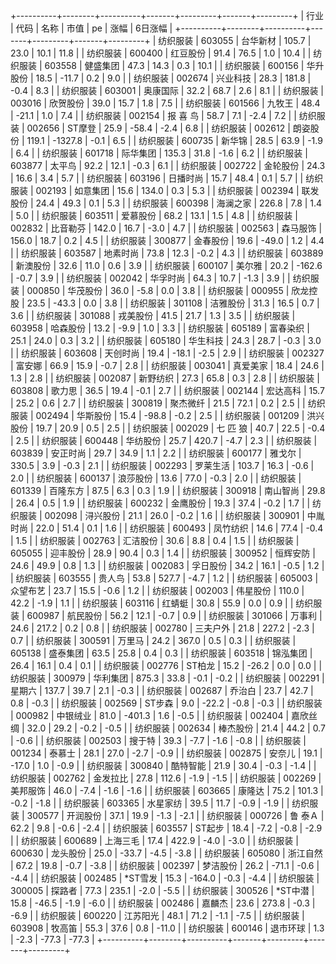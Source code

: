 +----------+--------+----------+-------+---------+-------+---------+
|   行业   |  代码  |   名称   | 市值  |   pe    | 涨幅  | 6日涨幅 |
+----------+--------+----------+-------+---------+-------+---------+
| 纺织服装 | 603055 | 台华新材 | 105.7 |  23.0   | 10.1  |  11.8   |
| 纺织服装 | 600400 | 红豆股份 | 91.4  |  76.5   |  1.0  |  10.4   |
| 纺织服装 | 603558 | 健盛集团 | 47.3  |  14.3   |  0.3  |  10.1   |
| 纺织服装 | 600156 | 华升股份 | 18.5  |  -11.7  |  0.2  |   9.0   |
| 纺织服装 | 002674 | 兴业科技 | 28.3  |  181.8  | -0.4  |   8.3   |
| 纺织服装 | 603001 | 奥康国际 | 32.2  |  68.7   |  2.6  |   8.1   |
| 纺织服装 | 003016 | 欣贺股份 | 39.0  |  15.7   |  1.8  |   7.5   |
| 纺织服装 | 601566 |  九牧王  | 48.4  |  -21.1  |  1.0  |   7.4   |
| 纺织服装 | 002154 | 报 喜 鸟 | 58.7  |   7.1   | -2.4  |   7.2   |
| 纺织服装 | 002656 |  ST摩登  | 25.9  |  -58.4  | -2.4  |   6.8   |
| 纺织服装 | 002612 | 朗姿股份 | 119.1 | -1327.8 | -0.1  |   6.5   |
| 纺织服装 | 600735 |  新华锦  | 28.5  |  63.9   | -1.9  |   6.4   |
| 纺织服装 | 601718 | 际华集团 | 135.3 |  31.8   | -1.6  |   6.2   |
| 纺织服装 | 603877 |  太平鸟  | 92.2  |  12.1   | -0.3  |   6.1   |
| 纺织服装 | 002722 | 金轮股份 | 24.3  |  16.6   |  3.4  |   5.7   |
| 纺织服装 | 603196 | 日播时尚 | 15.7  |  48.4   |  0.1  |   5.7   |
| 纺织服装 | 002193 | 如意集团 | 15.6  |  134.0  |  0.3  |   5.3   |
| 纺织服装 | 002394 | 联发股份 | 24.4  |  49.3   |  0.1  |   5.3   |
| 纺织服装 | 600398 | 海澜之家 | 226.8 |   7.8   |  1.4  |   5.0   |
| 纺织服装 | 603511 | 爱慕股份 | 68.2  |  13.1   |  1.5  |   4.8   |
| 纺织服装 | 002832 | 比音勒芬 | 142.0 |  16.7   | -3.0  |   4.7   |
| 纺织服装 | 002563 | 森马服饰 | 156.0 |  18.7   |  0.2  |   4.5   |
| 纺织服装 | 300877 | 金春股份 | 19.6  |  -49.0  |  1.2  |   4.4   |
| 纺织服装 | 603587 | 地素时尚 | 73.8  |  12.3   | -0.2  |   4.3   |
| 纺织服装 | 603889 | 新澳股份 | 32.6  |  11.0   |  0.6  |   3.9   |
| 纺织服装 | 600107 |  美尔雅  | 20.2  | -162.6  | -0.7  |   3.9   |
| 纺织服装 | 002042 | 华孚时尚 | 64.3  |  10.7   | -1.3  |   3.9   |
| 纺织服装 | 000850 | 华茂股份 | 36.0  |  -5.8   |  0.0  |   3.8   |
| 纺织服装 | 000955 | 欣龙控股 | 23.5  |  -43.3  |  0.0  |   3.8   |
| 纺织服装 | 301108 | 洁雅股份 | 31.3  |  16.5   |  0.7  |   3.6   |
| 纺织服装 | 301088 | 戎美股份 | 41.5  |  21.7   |  1.3  |   3.5   |
| 纺织服装 | 603958 | 哈森股份 | 13.2  |  -9.9   |  1.0  |   3.3   |
| 纺织服装 | 605189 | 富春染织 | 25.1  |  24.0   |  0.3  |   3.2   |
| 纺织服装 | 605180 | 华生科技 | 24.3  |  28.7   | -0.3  |   3.0   |
| 纺织服装 | 603608 | 天创时尚 | 19.4  |  -18.1  | -2.5  |   2.9   |
| 纺织服装 | 002327 |  富安娜  | 66.9  |  15.9   | -0.7  |   2.8   |
| 纺织服装 | 003041 | 真爱美家 | 18.4  |  24.6   |  1.3  |   2.8   |
| 纺织服装 | 002087 | 新野纺织 | 27.3  |  65.8   |  0.3  |   2.8   |
| 纺织服装 | 603808 |  歌力思  | 36.5  |  19.4   | -0.1  |   2.7   |
| 纺织服装 | 002144 | 宏达高科 | 15.7  |  25.2   |  0.6  |   2.7   |
| 纺织服装 | 300819 | 聚杰微纤 | 21.5  |  72.1   |  0.2  |   2.5   |
| 纺织服装 | 002494 | 华斯股份 | 15.4  |  -98.8  | -0.2  |   2.5   |
| 纺织服装 | 001209 | 洪兴股份 | 19.7  |  20.9   |  0.5  |   2.5   |
| 纺织服装 | 002029 | 七 匹 狼 | 40.7  |  22.5   | -0.4  |   2.5   |
| 纺织服装 | 600448 | 华纺股份 | 25.7  |  420.7  | -4.7  |   2.3   |
| 纺织服装 | 603839 | 安正时尚 | 29.7  |  34.9   |  1.1  |   2.2   |
| 纺织服装 | 600177 |  雅戈尔  | 330.5 |   3.9   | -0.3  |   2.1   |
| 纺织服装 | 002293 | 罗莱生活 | 103.7 |  16.3   | -0.6  |   2.0   |
| 纺织服装 | 600137 | 浪莎股份 | 13.6  |  77.0   | -0.3  |   2.0   |
| 纺织服装 | 601339 | 百隆东方 | 87.5  |   6.3   |  0.3  |   1.9   |
| 纺织服装 | 300918 | 南山智尚 | 29.8  |  26.4   |  0.5  |   1.9   |
| 纺织服装 | 600232 | 金鹰股份 | 19.3  |  37.4   | -0.2  |   1.7   |
| 纺织服装 | 002098 | 浔兴股份 | 21.1  |  26.0   | -0.2  |   1.6   |
| 纺织服装 | 300901 | 中胤时尚 | 22.0  |  51.4   |  0.1  |   1.6   |
| 纺织服装 | 600493 | 凤竹纺织 | 14.6  |  77.4   | -0.4  |   1.5   |
| 纺织服装 | 002763 | 汇洁股份 | 30.6  |   8.8   |  0.4  |   1.5   |
| 纺织服装 | 605055 | 迎丰股份 | 28.9  |  90.4   |  0.3  |   1.4   |
| 纺织服装 | 300952 | 恒辉安防 | 24.6  |  49.9   |  0.8  |   1.3   |
| 纺织服装 | 002083 | 孚日股份 | 34.2  |  16.1   | -0.5  |   1.2   |
| 纺织服装 | 603555 |  贵人鸟  | 53.8  |  527.7  | -4.7  |   1.2   |
| 纺织服装 | 605003 | 众望布艺 | 23.7  |  15.5   | -0.6  |   1.2   |
| 纺织服装 | 002003 | 伟星股份 | 110.0 |  42.2   | -1.9  |   1.1   |
| 纺织服装 | 603116 |  红蜻蜓  | 30.8  |  55.9   |  0.0  |   0.9   |
| 纺织服装 | 600987 | 航民股份 | 56.2  |  12.1   | -0.7  |   0.9   |
| 纺织服装 | 301066 |  万事利  | 24.6  |  217.2  |  0.2  |   0.8   |
| 纺织服装 | 002780 | 三夫户外 | 21.8  |  227.2  | -2.3  |   0.7   |
| 纺织服装 | 300591 |  万里马  | 24.2  |  367.0  |  0.5  |   0.3   |
| 纺织服装 | 605138 | 盛泰集团 | 63.5  |  25.8   |  0.4  |   0.3   |
| 纺织服装 | 603518 | 锦泓集团 | 26.4  |  16.1   |  0.4  |   0.1   |
| 纺织服装 | 002776 |  ST柏龙  | 15.2  |  -26.2  |  0.0  |   0.0   |
| 纺织服装 | 300979 | 华利集团 | 875.3 |  33.8   | -0.1  |  -0.2   |
| 纺织服装 | 002291 |  星期六  | 137.7 |  39.7   |  2.1  |  -0.3   |
| 纺织服装 | 002687 |  乔治白  | 23.7  |  42.7   |  0.8  |  -0.3   |
| 纺织服装 | 002569 |  ST步森  |  9.0  |  -22.2  | -0.8  |  -0.3   |
| 纺织服装 | 000982 | 中银绒业 | 81.0  | -401.3  |  1.6  |  -0.5   |
| 纺织服装 | 002404 | 嘉欣丝绸 | 32.0  |  29.2   | -0.2  |  -0.5   |
| 纺织服装 | 002634 | 棒杰股份 | 21.4  |  44.2   |  0.7  |  -0.6   |
| 纺织服装 | 002503 |  搜于特  | 39.3  |  -7.7   | -1.6  |  -0.8   |
| 纺织服装 | 001234 |  泰慕士  | 28.1  |  27.0   | -2.7  |  -0.9   |
| 纺织服装 | 002875 |  安奈儿  | 19.1  |  -17.0  |  1.0  |  -0.9   |
| 纺织服装 | 300840 | 酷特智能 | 21.9  |  30.4   | -0.3  |  -1.4   |
| 纺织服装 | 002762 | 金发拉比 | 27.8  |  112.6  | -1.9  |  -1.5   |
| 纺织服装 | 002269 | 美邦服饰 | 46.0  |  -7.4   | -1.6  |  -1.6   |
| 纺织服装 | 603665 |  康隆达  | 75.2  |  101.3  | -0.2  |  -1.8   |
| 纺织服装 | 603365 | 水星家纺 | 39.5  |  11.7   | -0.9  |  -1.9   |
| 纺织服装 | 300577 | 开润股份 | 37.1  |  19.9   | -1.3  |  -2.1   |
| 纺织服装 | 000726 | 鲁  泰Ａ  | 62.2  |   9.8   | -0.6  |  -2.4   |
| 纺织服装 | 603557 |  ST起步  | 18.4  |  -7.2   | -0.8  |  -2.9   |
| 纺织服装 | 600689 | 上海三毛 | 17.4  |  422.9  | -4.0  |  -3.0   |
| 纺织服装 | 600630 | 龙头股份 | 25.0  |  -33.7  | -4.5  |  -3.8   |
| 纺织服装 | 605080 | 浙江自然 | 67.2  |  19.8   | -0.7  |  -3.8   |
| 纺织服装 | 002397 | 梦洁股份 | 26.2  |  -71.1  | -0.6  |  -4.4   |
| 纺织服装 | 002485 | *ST雪发  | 15.3  | -164.0  | -0.3  |  -4.4   |
| 纺织服装 | 300005 |  探路者  | 77.3  |  235.1  | -2.0  |  -5.5   |
| 纺织服装 | 300526 | *ST中潜  | 15.8  |  -46.5  | -1.9  |  -6.0   |
| 纺织服装 | 002486 |  嘉麟杰  | 23.6  |  273.8  | -0.3  |  -6.9   |
| 纺织服装 | 600220 | 江苏阳光 | 48.1  |  71.2   | -1.1  |  -7.5   |
| 纺织服装 | 603908 |  牧高笛  | 55.3  |  37.6   |  0.8  |  -11.0  |
| 纺织服装 | 600146 | 退市环球 |  1.3  |  -2.3   | -77.3 |  -77.3  |
+----------+--------+----------+-------+---------+-------+---------+
